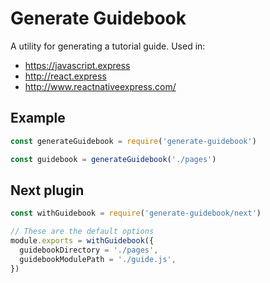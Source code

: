 # Generate Guidebook

A utility for generating a tutorial guide. Used in:

- https://javascript.express
- http://react.express
- http://www.reactnativeexpress.com/

## Example

```js
const generateGuidebook = require('generate-guidebook')

const guidebook = generateGuidebook('./pages')
```

## Next plugin

```js
const withGuidebook = require('generate-guidebook/next')

// These are the default options
module.exports = withGuidebook({
  guidebookDirectory = './pages',
  guidebookModulePath = './guide.js',
})
```
